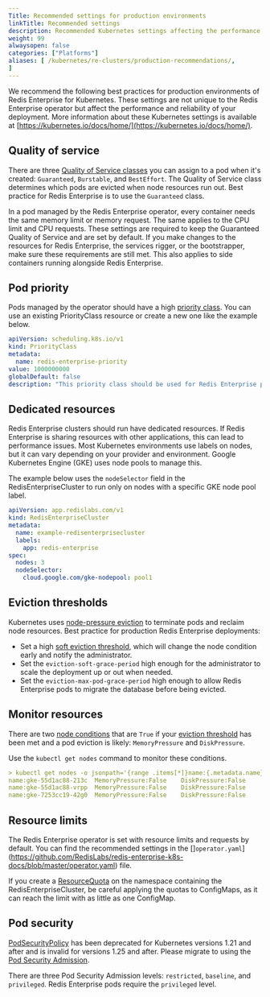 ```yaml
---
Title: Recommended settings for production environments
linkTitle: Recommended settings
description: Recommended Kubernetes settings affecting the performance and reliability of your Redis Enterprise for Kubernetes 
weight: 99
alwaysopen: false
categories: ["Platforms"]
aliases: [ /kubernetes/re-clusters/production-recommendations/,
]  
---
```


We recommend the following best practices for production environments of Redis Enterprise for Kubernetes. These settings are not unique to the Redis Enterprise operator but affect the performance and reliability of your deployment. More information about these Kubernetes settings is available at [https://kubernetes.io/docs/home/](https://kubernetes.io/docs/home/).

## Quality of service

There are three [Quality of Service classes](https://kubernetes.io/docs/tasks/configure-pod-container/quality-service-pod/) you can assign to a pod when it's created: `Guaranteed`, `Burstable`, and `BestEffort`. The Quality of Service class determines which pods are evicted when node resources run out. Best practice for Redis Enterprise is to use the `Guaranteed` class.

In a pod managed by the Redis Enterprise operator, every container needs the same memory limit or memory request. The same applies to the CPU limit and CPU requests. These settings are required to keep the Guaranteed Quality of Service and are set by default. If you make changes to the resources for Redis Enterprise, the services rigger, or the bootstrapper, make sure these requirements are still met. This also applies to side containers running alongside Redis Enterprise.

## Pod priority

Pods managed by the operator should have a high [priority class](https://kubernetes.io/docs/concepts/scheduling-eviction/pod-priority-preemption/). You can use an existing PriorityClass resource or create a new one like the example below.

```yaml
apiVersion: scheduling.k8s.io/v1
kind: PriorityClass
metadata:
  name: redis-enterprise-priority
value: 1000000000
globalDefault: false
description: "This priority class should be used for Redis Enterprise pods only."
```

## Dedicated resources

Redis Enterprise clusters should run have dedicated resources. If Redis Enterprise is sharing resources with other applications, this can lead to performance issues. Most Kubernetes environments use labels on nodes, but it can vary depending on your provider and environment. Google Kubernetes Engine (GKE) uses node pools to manage this.

The example below uses the `nodeSelector` field in the RedisEnterpriseCluster to run only on nodes with a specific GKE node pool label.

```yaml
apiVersion: app.redislabs.com/v1
kind: RedisEnterpriseCluster
metadata:
  name: example-redisenterprisecluster
  labels:
    app: redis-enterprise
spec:
  nodes: 3
  nodeSelector:
    cloud.google.com/gke-nodepool: pool1
```
## Eviction thresholds

Kubernetes uses [node-pressure eviction](https://kubernetes.io/docs/concepts/scheduling-eviction/node-pressure-eviction/) to terminate pods and reclaim node resources. Best practice for production Redis Enterprise deployments: 

* Set a high [soft eviction threshold](https://kubernetes.io/docs/concepts/scheduling-eviction/node-pressure-eviction/#soft-eviction-thresholds), which will change the node condition early and notify the administrator.
* Set the `eviction-soft-grace-period` high enough for the administrator to scale the deployment up or out when needed.
* Set the `eviction-max-pod-grace-period` high enough to allow Redis Enterprise pods to migrate the database before being evicted.

## Monitor resources

There are two [node conditions](https://kubernetes.io/docs/concepts/scheduling-eviction/node-pressure-eviction/#node-conditions) that are `True` if your [eviction threshold](https://kubernetes.io/docs/concepts/scheduling-eviction/node-pressure-eviction/#eviction-thresholds) has been met and a pod eviction is likely:  `MemoryPressure` and `DiskPressure`.

Use the `kubectl get nodes` command to monitor these conditions.

```yaml
> kubectl get nodes -o jsonpath='{range .items[*]}name:{.metadata.name}{"\t"}MemoryPressure:{.status.conditions[?(@.type == "MemoryPressure")].status}{"\t"}DiskPressure:{.status.conditions[?(@.type == "DiskPressure")].status}{"\n"}{end}'
name:gke-55d1ac88-213c	MemoryPressure:False	DiskPressure:False
name:gke-55d1ac88-vrpp	MemoryPressure:False	DiskPressure:False
name:gke-7253cc19-42g0	MemoryPressure:False	DiskPressure:False
```

## Resource limits

The Redis Enterprise operator is set with resource limits and requests by default. You can find the recommended settings in the []`operator.yaml`](https://github.com/RedisLabs/redis-enterprise-k8s-docs/blob/master/operator.yaml) file.

If you create a [ResourceQuota](https://kubernetes.io/docs/concepts/policy/resource-quotas/) on the namespace containing the RedisEnterpriseCluster, be careful applying the quotas to ConfigMaps, as it can reach the limit with as little as one ConfigMap.

## Pod security

[PodSecurityPolicy](https://kubernetes.io/docs/concepts/security/pod-security-policy/) has been deprecated for Kubernetes versions 1.21 and after and is invalid for versions 1.25 and after. Please migrate to using the [Pod Security Admission](https://kubernetes.io/docs/concepts/security/pod-security-admission/).

There are three Pod Security Admission levels: `restricted`, `baseline`, and `privileged`. Redis Enterprise pods require the `privileged` level.
